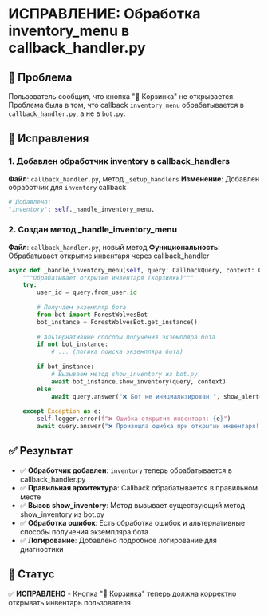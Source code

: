 # ИСПРАВЛЕНИЕ: Обработка inventory_menu в callback_handler.py

## 🧺 Проблема
Пользователь сообщил, что кнопка "🧺 Корзинка" не открывается. Проблема была в том, что callback `inventory_menu` обрабатывается в `callback_handler.py`, а не в `bot.py`.

## 🔧 Исправления

### 1. Добавлен обработчик inventory в callback_handlers
**Файл**: `callback_handler.py`, метод `_setup_handlers`
**Изменение**: Добавлен обработчик для `inventory` callback

```python
# Добавлено:
"inventory": self._handle_inventory_menu,
```

### 2. Создан метод _handle_inventory_menu
**Файл**: `callback_handler.py`, новый метод
**Функциональность**: Обрабатывает открытие инвентаря через callback_handler

```python
async def _handle_inventory_menu(self, query: CallbackQuery, context: ContextTypes.DEFAULT_TYPE, parts: list):
    """Обрабатывает открытие инвентаря (корзинки)"""
    try:
        user_id = query.from_user.id
        
        # Получаем экземпляр бота
        from bot import ForestWolvesBot
        bot_instance = ForestWolvesBot.get_instance()
        
        # Альтернативные способы получения экземпляра бота
        if not bot_instance:
            # ... (логика поиска экземпляра бота)
        
        if bot_instance:
            # Вызываем метод show_inventory из bot.py
            await bot_instance.show_inventory(query, context)
        else:
            await query.answer("❌ Бот не инициализирован!", show_alert=True)
            
    except Exception as e:
        self.logger.error(f"❌ Ошибка открытия инвентаря: {e}")
        await query.answer("❌ Произошла ошибка при открытии инвентаря!", show_alert=True)
```

## ✅ Результат
- ✅ **Обработчик добавлен**: `inventory` теперь обрабатывается в callback_handler.py
- ✅ **Правильная архитектура**: Callback обрабатывается в правильном месте
- ✅ **Вызов show_inventory**: Метод вызывает существующий метод show_inventory из bot.py
- ✅ **Обработка ошибок**: Есть обработка ошибок и альтернативные способы получения экземпляра бота
- ✅ **Логирование**: Добавлено подробное логирование для диагностики

## 🎯 Статус
✅ **ИСПРАВЛЕНО** - Кнопка "🧺 Корзинка" теперь должна корректно открывать инвентарь пользователя
